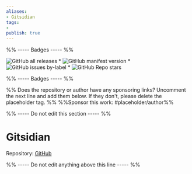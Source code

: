 ```yaml
---
aliases:
- Gitsidian
tags: 
- 
publish: true
---
```


%% ----- Badges ----- %%

![GitHub all releases](https://img.shields.io/github/downloads/ishgunacar/gitsidian/total?color=573E7A&logo=github&style=for-the-badge) * ![GitHub manifest version](https://img.shields.io/github/manifest-json/v/ishgunacar/gitsidian?color=573E7A&logo=github&style=for-the-badge) * ![GitHub issues by-label](https://img.shields.io/github/issues/ishgunacar/gitsidian/help%20wanted?color=573E7A&logo=github&style=for-the-badge) * ![GitHub Repo stars](https://img.shields.io/github/stars/ishgunacar/gitsidian?color=573E7A&logo=github&style=for-the-badge)

%% ----- Badges ----- %%

%% Does the repository or author have any sponsoring links? Uncomment the next line and add them below. If they don't, please delete the placeholder tag. %%
%%Sponsor this work: #placeholder/author%%

%% ----- Do not edit this section ----- %%

# Gitsidian

Repository: [GitHub](https://github.com/ishgunacar/gitsidian)



%% ----- Do not edit anything above this line ----- %% 
